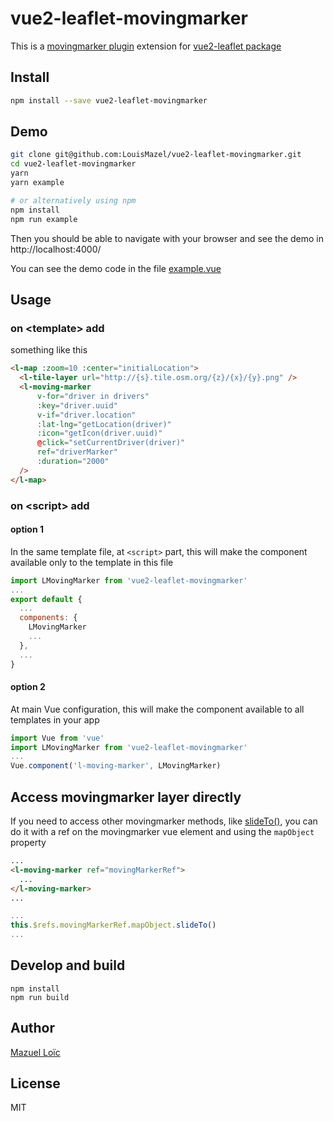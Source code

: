 # vue2-leaflet-movingmarker

This is a [movingmarker plugin](https://gitlab.com/IvanSanchez/Leaflet.Marker.SlideTo) extension for [vue2-leaflet package](https://github.com/KoRiGaN/Vue2Leaflet)

## Install
```bash
npm install --save vue2-leaflet-movingmarker
```

## Demo

```bash
git clone git@github.com:LouisMazel/vue2-leaflet-movingmarker.git
cd vue2-leaflet-movingmarker
yarn
yarn example

# or alternatively using npm
npm install
npm run example
```

Then you should be able to navigate with your browser and see the demo in http://localhost:4000/

You can see the demo code in the file [example.vue](example.vue)

## Usage

### on &lt;template&gt; add

something like this
```html
<l-map :zoom=10 :center="initialLocation">
  <l-tile-layer url="http://{s}.tile.osm.org/{z}/{x}/{y}.png" />
  <l-moving-marker
      v-for="driver in drivers"
      :key="driver.uuid"
      v-if="driver.location"
      :lat-lng="getLocation(driver)"
      :icon="getIcon(driver.uuid)"
      @click="setCurrentDriver(driver)"
      ref="driverMarker"
      :duration="2000"
  />
</l-map>
```
### on &lt;script&gt; add

#### option 1

In the same template file, at `<script>` part, this will make the component available only to the template in this file

```js
import LMovingMarker from 'vue2-leaflet-movingmarker'
...
export default {
  ...
  components: {
    LMovingMarker
    ...
  },
  ...
}
```
#### option 2

At main Vue configuration, this will make the component available to all templates in your app
```js
import Vue from 'vue'
import LMovingMarker from 'vue2-leaflet-movingmarker'
...
Vue.component('l-moving-marker', LMovingMarker)
```

## Access movingmarker layer directly

If you need to access other movingmarker methods, like [slideTo()](https://gitlab.com/movingmarker/Leaflet.Marker.SlideTo), you can do it with a ref on the movingmarker vue element and using the `mapObject` property

```html
...
<l-moving-marker ref="movingMarkerRef">
  ...
</l-moving-marker>
...
```
```js
...
this.$refs.movingMarkerRef.mapObject.slideTo()
...
```


## Develop and build

    npm install
    npm run build

## Author

[Mazuel Loïc](https://github.com/LouisMazel)

## License

MIT
